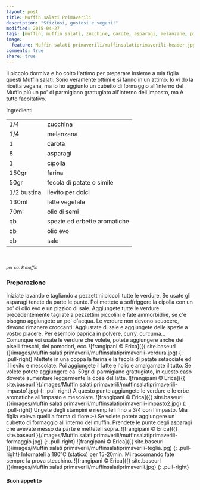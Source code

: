```yaml
---
layout: post
title: Muffin salati Primaverili
description: "Sfiziosi, gustosi e vegani!"
modified: 2015-04-27
tags: [muffin, muffin salati, zucchine, carote, asparagi, melanzane, picnic, aperitivo, vegan]
image:
  feature: Muffin salati primaverili/muffinsalatiprimaverili-header.jpg
comments: true
share: true
---
```


Il piccolo dormiva e ho colto l'attimo per preparare insieme a mia figlia questi Muffin salati. Sono veramente ottimi e si fanno in un attimo. Io vi do la ricetta vegana, ma io ho aggiunto un cubetto di formaggio all'interno del Muffin più un po' di parmigiano grattugiato all'interno dell'impasto, ma è tutto facoltativo.


<div class="ingredients">
  <div class="ingredients-title">Ingredienti</div>
  <table>
    <tbody>
      <tr>
        <td>1/4</td>
        <td>zucchina</td>
      </tr>
      <tr>
        <td>1/4</td>
        <td>melanzana</td>
      </tr>
      <tr>
        <td>1</td>
        <td>carota</td>
      </tr>
      <tr>
        <td>8</td>
        <td>asparagi</td>
      </tr>
      <tr>
        <td>1</td>
        <td>cipolla</td>
      </tr>
      <tr>
        <td>150gr</td>
        <td>farina</td>
      </tr>
      <tr>
        <td>50gr</td>
        <td>fecola di patate o simile</td>
      </tr>
      <tr>
        <td>1/2 bustina</td>
        <td>lievito per dolci</td>
      </tr>
      <tr>
        <td>130ml</td>
        <td>latte vegetale</td>
      </tr>
      <tr>
        <td>70ml</td>
        <td>olio di semi</td>
      </tr>
      <tr>
        <td>qb</td>
        <td>spezie ed erbette aromatiche</td>
      </tr>
      <tr>
        <td>qb</td>
        <td>olio evo</td>
      </tr>
      <tr> 
        <td>qb</td>
        <td>sale</td>
      </tr>
    </tbody>
  </table>
  <br></br>
  <i class="pull-right" style="font-size: 80%;">per ca. 8 muffin</i>
</div>


<h3>
  <font color="grey">
    <i class="icon-cogs"></i>
  </font> Preparazione
</h3>

Iniziate lavando e tagliando a pezzettini piccoli tutte le verdure. Se usate gli asparagi tenete da parte le punte. Poi mettete a soffriggere la cipolla con un po' di olio evo e un pizzico di sale. Aggiungete tutte le verdure precedentemente tagliate a pezzettini piccolini e fate ammorbidire, se c'è bisogno aggiungete un po' d'acqua. Le verdure non devono scuocere, devono rimanere croccanti. Aggiustate di sale e aggiungete delle spezie a vostro piacere. Per esempio paprica in polvere, curry, curcuma... Comunque voi usate le verdure che volete, potete aggiungere anche dei piselli freschi, dei pomodori, ecc.
![frangipani © Erica]({{ site.baseurl }}/images/Muffin salati primaverili/muffinsalatiprimaverili-verdura.jpg)
{: .pull-right}
Mettete in una coppa la farina e la fecola di patate setacciate ed il lievito e mescolate. Poi aggiungete il latte e l'olio e amalgamate il tutto. Se volete potete aggiungere ca. 50gr di parmigiano grattugiato, in questo caso dovrete aumentare leggermente la dose del latte.
![frangipani © Erica]({{ site.baseurl }}/images/Muffin salati primaverili/muffinsalatiprimaverili-impasto1.jpg)
{: .pull-right}
A questo punto aggiungete le verdure e le erbe aromatiche all'impasto e mescolate.
![frangipani © Erica]({{ site.baseurl }}/images/Muffin salati primaverili/muffinsalatiprimaverili-impasto2.jpg)
{: .pull-right}
Ungete degli stampini e riempiteli fino a 3/4 con l'impasto. Mia figlia voleva quelli a forma di fiore :-) Se volete potete aggiungere un cubetto di formaggio all'interno del muffin. Prendete le punte degli asparagi che avevate messo da parte e metteteli sopra. 
![frangipani © Erica]({{ site.baseurl }}/images/Muffin salati primaverili/muffinsalatiprimaverili-formaggio.jpg)
{: .pull-right}
![frangipani © Erica]({{ site.baseurl }}/images/Muffin salati primaverili/muffinsalatiprimaverili-teglia.jpg)
{: .pull-right}
Infornateli a 180°C (statico) per 15-20min. Mi raccomando fate sempre la prova stecchino.
![frangipani © Erica]({{ site.baseurl }}/images/Muffin salati primaverili/muffinsalatiprimaverili.jpg)
{: .pull-right}

<h4>Buon appetito
  <font color="red">
    <i class="icon-smile"></i>
  </font>
</h4>
